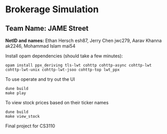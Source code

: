 # **Brokerage Simulation**
## Team Name: JAME Street


**NetID and names:** Ethan Hersch esh87, Jerry Chen jwc279, Aarav Khanna ak2246, Mohammad Islam mai54

Install opam dependencies (should take a few minutes):
```
opam install ppx_deriving tls-lwt cohttp cohttp-async cohttp-lwt cohttp-lwt-unix cohttp-lwt-jsoo cohttp-top lwt_ppx
```

To use operate and try out the UI
```
dune build
make play
```

To view stock prices based on their ticker names
```
dune build
make view_stock
```

Final project for CS3110